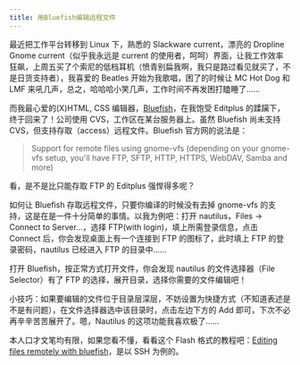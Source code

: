 ```yaml
---
title: 用Bluefish编辑远程文件
---
```


最近把工作平台转移到 Linux 下，熟悉的 Slackware current，漂亮的 Dropline Gnome current（似乎我永远是 current 的使用者，呵呵）界面，让我工作效率狂飙，上周五买了个索尼的低档耳机（愤青别扁我啊，我只是路过看见就买了，不是日货支持者），我喜爱的 Beatles 开始为我歌唱，困了的时候让 MC Hot Dog 和 LMF 来吼几声，总之，哈哈哈小笑几声，工作时间不再发困打瞌睡了……

而我最心爱的(X)HTML, CSS 编辑器，[Bluefish][0]，在我饱受 Editplus 的蹂躏下，终于回来了！公司使用 CVS，工作区在某台服务器上。虽然 Bluefish 尚未支持 CVS，但支持存取（access）远程文件。Bluefish 官方网的说法是：

> Support for remote files using gnome-vfs (depending on your gnome-vfs setup, you'll have FTP, SFTP, HTTP, HTTPS, WebDAV, Samba and more)

看，是不是比只能存取 FTP 的 Editplus 强悍得多呢？

如何让 Bluefish 存取远程文件，只要你编译的时候没有去掉 gnome-vfs 的支持，这是在是一件十分简单的事情。以我为例吧：打开 nautilus，Files -\> Connect to Server...，选择 FTP(with login)，填上所需登录信息，点击 Connect 后，你会发现桌面上有一个连接到 FTP 的图标了，此时填上 FTP 的登录密码，nautilus 已经进入 FTP 的目录中……

打开 Bluefish，按正常方式打开文件，你会发现 nautilus 的文件选择器（File Selector）有了 FTP 的选择，展开目录，选择你需要的文件编辑吧！

小技巧：如果要编辑的文件位于目录层深层，不妨设置为快捷方式（不知道表述是不是有问题），在文件选择器选中该目录时，点击左边下方的 Add 即可，下次不必再辛辛苦苦展开了。嗯，Nautilus 的这项功能我喜欢极了……

本人口才文笔均有限，如果您看不懂，看看这个 Flash 格式的教程吧：[Editing files remotely with bluefish][1]，是以 SSH 为例的。

[0]: http://bluefish.openoffice.nl/
[1]: http://www.borgerding.org/dropline/trovao/videos/e-remotely/
